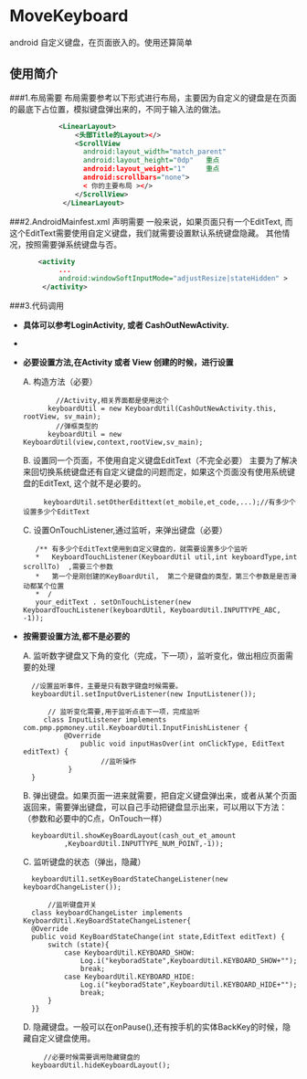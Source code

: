 # MoveKeyboard
android 自定义键盘，在页面嵌入的。使用还算简单
## 使用简介
###1.布局需要
布局需要参考以下形式进行布局，主要因为自定义的键盘是在页面的最底下占位置，模拟键盘弹出来的，不同于输入法的做法。
``` xml
            <LinearLayout>
		        <头部Title的Layout></>
		        <ScrollView
		          android:layout_width="match_parent"
		          android:layout_height="0dp"   重点
		          android:layout_weight="1"     重点
		          android:scrollbars="none">
		          < 你的主要布局 ></>
		        </ScrollView>
		     </LinearLayout>
```
###2.AndroidMainfest.xml 声明需要
一般来说，如果页面只有一个EditText, 而这个EditText需要使用自定义键盘，我们就需要设置默认系统键盘隐藏。
其他情况，按照需要弹系统键盘与否。
``` xml
       <activity
            ...
            android:windowSoftInputMode="adjustResize|stateHidden" >
        </activity>
```
###3.代码调用
* **具体可以参考LoginActivity, 或者 CashOutNewActivity.**
* 
* **必要设置方法,在Activity 或者 View 创建的时候，进行设置**
     
     A. 构造方法（必要）
                
              //Activity,相关界面都是使用这个
            keyboardUtil = new KeyboardUtil(CashOutNewActivity.this, rootView, sv_main);
              //弹框类型的
            keyboardUtil = new KeyboardUtil(view,context,rootView,sv_main);
  
    B. 设置同一个页面，不使用自定义键盘EditText（不完全必要）
        主要为了解决来回切换系统键盘还有自定义键盘的问题而定，如果这个页面没有使用系统键盘的EditText,  这个就不是必要的。
          
           keyboardUtil.setOtherEdittext(et_mobile,et_code,...);//有多少个设置多少个EditText

    C. 设置OnTouchListener,通过监听，来弹出键盘（必要）
    
        
         /** 有多少个EditText使用到自定义键盘的，就需要设置多少个监听
         *   KeyboardTouchListener(KeyboardUtil util,int keyboardType,int scrollTo)  ,需要三个参数
         *   第一个是刚创建的KeyBoardUtil,  第二个是键盘的类型，第三个参数是是否滑动都某个位置
         *  /
         your_editText . setOnTouchListener(new KeyboardTouchListener(keyboardUtil, KeyboardUtil.INPUTTYPE_ABC, -1));


* **按需要设置方法,都不是必要的**
    
    A. 监听数字键盘又下角的变化（完成，下一项），监听变化，做出相应页面需要的处理

        //设置监听事件，主要是只有数字键盘时候需要。
		keyboardUtil.setInputOverListener(new InputListener());
			
			// 监听变化需要,用于监听点击下一项，完成监听
	       class InputListener implements com.pmp.ppmoney.util.KeyboardUtil.InputFinishListener {
		        @Override
	 	            public void inputHasOver(int onClickType, EditText editText) {
	 	                 //监听操作
		         }
		}

   B. 弹出键盘。如果页面一进来就需要，把自定义键盘弹出来，或者从某个页面返回来，需要弹出键盘，可以自己手动把键盘显示出来，可以用以下方法：（参数和必要中的C点，OnTouch一样）

        keyboardUtil.showKeyBoardLayout(cash_out_et_amount
				,KeyboardUtil.INPUTTYPE_NUM_POINT,-1));

   
   C. 监听键盘的状态（弹出，隐藏）
   
        keyboardUtil1.setKeyBoardStateChangeListener(new keyboardChangeLister());

        	//监听键盘开关
	    class keyboardChangeLister implements KeyboardUtil.KeyBoardStateChangeListener{
		@Override
		public void KeyBoardStateChange(int state,EditText editText) {
			switch (state){
				case KeyboardUtil.KEYBOARD_SHOW:
					Log.i("keyboradState",KeyboardUtil.KEYBOARD_SHOW+"");
					break;
				case KeyboardUtil.KEYBOARD_HIDE:
					Log.i("keyboradState",KeyboardUtil.KEYBOARD_HIDE+"");
					break;
			}
		}}

    D. 隐藏键盘。一般可以在onPause(),还有按手机的实体BackKey的时候，隐藏自定义键盘使用。

           //必要时候需要调用隐藏键盘的
        keyboardUtil.hideKeyboardLayout();
